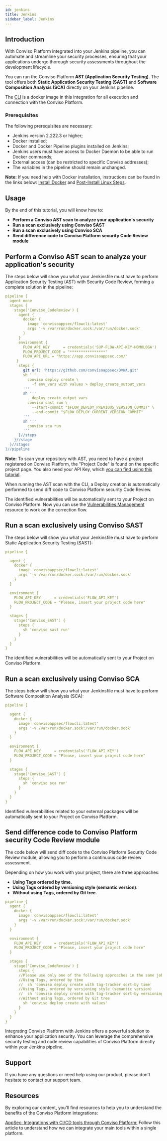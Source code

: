 ```yaml
---
id: jenkins
title: Jenkins
sidebar_label: Jenkins
---
```



## Introduction
With Conviso Platform integrated into your Jenkins pipeline, you can automate and streamline your security processes, ensuring that your applications undergo thorough security assessments throughout the development lifecycle. 

You can run the Conviso Platform **AST (Application Security Testing)**. The tool offers both **Static Application Security Testing (SAST)** and **Software Composition Analysis (SCA)** directly on your Jenkins pipeline.

The [CLI](https://docs.convisoappsec.com/cli/installation/) is a docker image in this integration for all execution and connection with the Conviso Platform. 

### Prerequisites
The following prerequisites are necessary:
- Jenkins version 2.222.3 or higher;
- Docker installed;
- Docker and Docker Pipeline plugins installed on Jenkins;
- Jenkins users must have access to Docker Daemon to be able to run Docker commands;
- External access (can be restricted to specific Conviso addresses);
- The variables in the pipeline should remain unchanged.

**Note:** If you need help with Docker installation, instructions can be found in the links below: [Install Docker](https://docs.docker.com/engine/install/ubuntu/#install-using-the-convenience-script) and [Post-Install Linux Steps](https://docs.docker.com/engine/install/ubuntu/#install-using-the-convenience-script).


## Usage
By the end of this tutorial, you will know how to:
- **Perform a Conviso AST scan to analyze your application's security**
- **Run a scan exclusively using Conviso SAST**
- **Run a scan exclusively using Conviso SCA**
- **Send difference code to Conviso Platform security Code Review module**

## Perform a Conviso AST scan to analyze your application's security
The steps below will show you what your Jenkinsfile must have to perform Application Security Testing (AST) with Security Code Review, forming a complete solution in the pipeline:


```yml
pipeline {
  agent none
  stages {
    stage('Conviso_CodeReview') {
      agent {
        docker {
          image 'convisoappsec/flowcli:latest'
          args '-v /var/run/docker.sock:/var/run/docker.sock'
        }
      }     
      environment {
        FLOW_API_KEY      = credentials('SUP-FLOW-API-KEY-HOMOLOGA')
        FLOW_PROJECT_CODE = "****************"
        FLOW_API_URL = "https://app.convisoappsec.com/"
     }
      steps {
        git url: 'https://github.com/convisoappsec/DVWA.git'
        sh '''
          conviso deploy create \
	        -f env_vars with values > deploy_create_output_vars
        '''
​        sh '''
          . deploy_create_output_vars
          conviso sast run \
	        --start-commit "$FLOW_DEPLOY_PREVIOUS_VERSION_COMMIT" \
            --end-commit "$FLOW_DEPLOY_CURRENT_VERSION_COMMIT"
        '''
        sh '''
          conviso sca run
        '''
      }//steps
    }//stage
  }//stages
}//pipeline
```

**Note:** To scan your repository with AST, you need to have a project registered on Conviso Platform, the "Project Code" is found on the specific project page. You also need your API Key, which [you can find using this tutorial](../api/generate-apikey.md).

When running the AST scan with the CLI, a Deploy creation is automatically performed to send diff code to Conviso Platform security Code Review.

The identified vulnerabilities will be automatically sent to your Project on Conviso Platform. Now you can use the [Vulnerabilities Management](../general/vulnerabilities_management.md) resource to work on the correction flow.

## Run a scan exclusively using Conviso SAST
The steps below will show you what your Jenkinsfile must have to perform Static Application Security Testing (SAST):


```yml
pipeline {

  agent {
    docker {
      image 'convisoappsec/flowcli:latest'
      args '-v /var/run/docker.sock:/var/run/docker.sock'
    }
  }

  environment {
    FLOW_API_KEY      = credentials('FLOW_API_KEY')
    FLOW_PROJECT_CODE = "Please, insert your project code here"
  }

  stages {
    stage('Conviso_SAST') {
      steps {
        sh 'conviso sast run'
      }
    }
  }
}
```

The identified vulnerabilities will be automatically sent to your Project on Conviso Platform. 


## Run a scan exclusively using Conviso SCA
The steps below will show you what your Jenkinsfile must have to perform Software Composition Analysis (SCA):

```yml
pipeline {

  agent {
    docker {
      image 'convisoappsec/flowcli:latest'
      args '-v /var/run/docker.sock:/var/run/docker.sock'
    }
  }

  environment {
    FLOW_API_KEY      = credentials('FLOW_API_KEY')
    FLOW_PROJECT_CODE = "Please, insert your project code here"
  }

  stages {
    stage('Conviso_SAST') {
      steps {
        sh 'conviso sca run'
      }
    }
  }
}
```

Identified vulnerabilities related to your external packages will be automatically sent to your Project on Conviso Platform.

## Send difference code to Conviso Platform security Code Review module
The code below will send diff code to the Conviso Platform Security Code Review module, allowing you to perform a continuous code review assessment. 

Depending on how you work with your project, there are three approaches: 

- **Using Tags ordered by time.**
- **Using Tags ordered by versioning style (semantic version).**
- **Without using Tags, ordered by Git tree.**

```yml
pipeline {
  agent {
    docker {
      image 'convisoappsec/flowcli:latest'
      args '-v /var/run/docker.sock:/var/run/docker.sock'
    }
  }

  environment {
    FLOW_API_KEY      = credentials('FLOW_API_KEY')
    FLOW_PROJECT_CODE = "Please, insert your project code here"
  }

  stages {
    stage('Conviso_CodeReview') {
      steps {
      //Please use only one of the following approaches in the same job
      //Using Tags, ordered by time
      //  sh 'conviso deploy create with tag-tracker sort-by time'
      //Using Tags, ordered by versioning style (semantic version)
      //  sh 'conviso deploy create with tag-tracker sort-by versioning-style'
      //Without using Tags, ordered by Git tree
        sh 'conviso deploy create with values'
      }
    }
  }
}
```

Integrating Conviso Platform with Jenkins offers a powerful solution to enhance your application security. You can leverage the comprehensive security testing and code review capabilities of Conviso Platform directly within your Jenkins pipeline.

## Support
If you have any questions or need help using our product, please don't hesitate to contact our support team.

## Resources
By exploring our content, you'll find resources to help you to understand the benefits of the Conviso Platform integrations:

[AppSec: Integrations with CI/CD tools through Conviso Platform:](https://bit.ly/3ODN0jw) Follow this article to understand how we can integrate your main tools within a single platform.